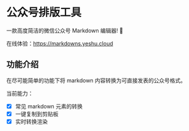 # 公众号排版工具

一款高度简洁的微信公众号 Markdown 编辑器! 🎉

在线体验：https://markdowns.yeshu.cloud

## 功能介绍

在尽可能简单的功能下将 markdown 内容转换为可直接发表的公众号格式。

当前能力：

- [x] 常见 markdown 元素的转换
- [x] 一键复制到剪贴板
- [x] 实时转换渲染
